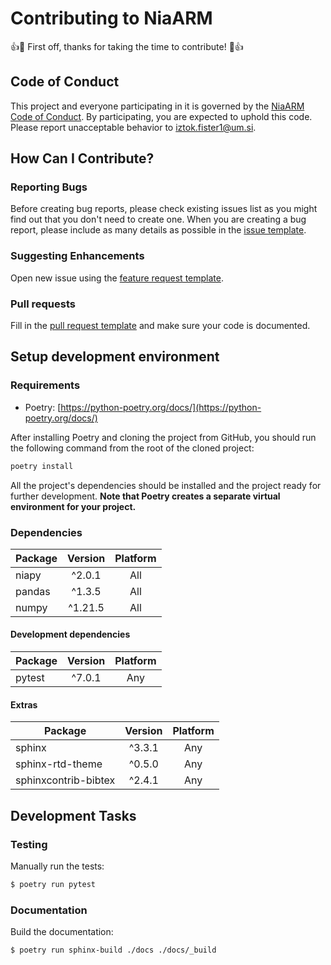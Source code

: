 # Contributing to NiaARM
:+1::tada: First off, thanks for taking the time to contribute! :tada::+1:

## Code of Conduct
This project and everyone participating in it is governed by the [NiaARM Code of Conduct](CODE_OF_CONDUCT.md). By participating, you are expected to uphold this code. Please report unacceptable behavior to [iztok.fister1@um.si](mailto:iztok.fister1@um.si).

## How Can I Contribute?

### Reporting Bugs
Before creating bug reports, please check existing issues list as you might find out that you don't need to create one. When you are creating a bug report, please include as many details as possible in the [issue template](.github/templates/ISSUE_TEMPLATE.md).

### Suggesting Enhancements

Open new issue using the [feature request template](.github/templates/FEATURE_REQUEST.md).

### Pull requests

Fill in the [pull request template](.github/templates/PULL_REQUEST.md) and make sure your code is documented.

## Setup development environment

### Requirements

* Poetry: [https://python-poetry.org/docs/](https://python-poetry.org/docs/)

After installing Poetry and cloning the project from GitHub, you should run the following command from the root of the cloned project:

```sh
poetry install
```

All the project's dependencies should be installed and the project ready for further development. **Note that Poetry creates a separate virtual environment for your project.**

### Dependencies

| Package | Version | Platform |
|---------|:-------:|:--------:|
| niapy   | ^2.0.1  |   All    |
| pandas  | ^1.3.5  |   All    |
| numpy   | ^1.21.5 |   All    |

#### Development dependencies

| Package | Version | Platform |
|---------|:-------:|:--------:|
| pytest  | ^7.0.1  |   Any    |

#### Extras

| Package              | Version | Platform |
|----------------------|:-------:|:--------:|
| sphinx               | ^3.3.1  |   Any    |
| sphinx-rtd-theme     | ^0.5.0  |   Any    |
| sphinxcontrib-bibtex | ^2.4.1  |   Any    |

## Development Tasks

### Testing

Manually run the tests:

```sh
$ poetry run pytest
```

### Documentation

Build the documentation:

```sh
$ poetry run sphinx-build ./docs ./docs/_build
```
